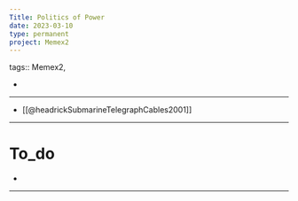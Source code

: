 ```yaml
---
Title: Politics of Power
date: 2023-03-10
type: permanent
project: Memex2
---
```


tags::  Memex2, 

- 

---
- [[@headrickSubmarineTelegraphCables2001]]
---

# To_do

- 

---
